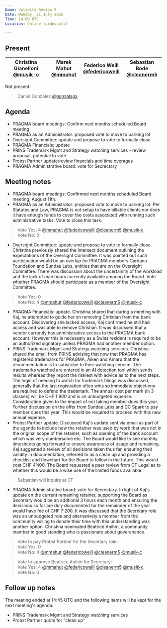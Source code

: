```yaml
---
Name: Validity Review 9
Date: Monday, 21 July 2025
Time: 14:00 UTC
Location: Online (videocall)

---
```


## Present

| Christina Gianelloni <br/> [@musik-c][] | Marek Mahut <br/> [@mmahut][] |  Federico Weill <br/> [@federicoweill][] | Sebastian Bode <br/> [@cleanerm5][]   |
| ---                               | ---                                          | ---  | ---

[@musik-c]: https://github.com/musik-c
[@federicoweill]: https://github.com/federicoweill
[@gonzalaga]: https://github.com/gonzalaga
[@cleanerm5]: https://github.com/cleanerm5
[@mmahut]: https://github.com/mmahut

Not present:
> Daniel Gonzalez [@gonzalaga][]

## Agenda

- PRAGMA board meetings: Confirm next months scheduled Board meeting
- PRAGMA as an Administrator: proposed vote to move to parking lot
- Oversight Committee: update and propose to vote to formally close
- PRAGMA Financials: update
- PRINS Trademark Mgmt and Strategy watching services - review proposal, potential to vote
- Probst Partner update/review financials and time overages
- PRAGMA Administrative board: vote for Secrectary

## Meeting notes

- PRAGMA board meetings: Confirmed next months scheduled Board meeting, August 11th.
- PRAGMA as an Administrator: proposed vote to move to parking lot. Per Statutes and Law, PRAGMA is not setup to have billable clients nor does it have enough funds to cover the costs associated with running such administrative tasks. Vote to close this task.
> Vote Yes: 4 [@mmahut][] [@federicoweill][] [@cleanerm5][] [@musik-c][]  
> Vote No: 0
- Oversight Committee: update and propose to vote to formally close. Christina previously shared the Intersect document outlining the expectations of the Oversight Committee. It was pointed out such participation would be an overlap for PRAGMA members Cardano Foundation and Sundae Labs, entities that are on the Oversight Committee. There was discussion about the uncertainity of the workload and the lack of man hours currently available amoung the Board. Vote whether PRAGMA should participate as a member of the Oversight Committee.
> Vote Yes: 0 <br>
> Vote No: 4  [@mmahut][] [@federicoweill][] [@cleanerm5][] [@musik-c][]
- PRAGMA Financials: update. Christina shared that during a meeting with Kaj, he attempted to guide her on removing Christian from the bank account. Discovering she lacked access, Kaj confirmed he still had access and was able to remove Christian. It was discussed that a vendor currently has administrative access to the PRAGMA bank account. However this is necessary as a Swiss resident is required to be an authorized signatory unless PRAGMA had another member option.
- PRINS Trademark Mgmt and Strategy watching services. Christina shared the email from PRINS advising that now that PRAGMA has registered trademarks for PRAGMA, Aiken and Amaru that the recommendation is to subscribe to their watching service. The trademarks watched are entered in an AI detection tool which sends results whereas they report the riskiest with advice as to the next steps. The logic of needing to watch for trademark filings was discussed, generally that the last registration often wins so immediate objections are required to defend the trademark. The annual cost per mark (in 3 classes) will be CHF 1'900 and is an unbudgeted expense. Consideration given to the impact of not taking member dues this year. Further discussion on the offer from Sundae Labs and DC Spark to pay member dues this year. This would be required to proceed with this new annual expense.
- Probst Partner update. Discussed Kaj's update sent via email as part of the agenda to include how the retainer was used by work that was not in the original scope of the retainer, such as opening of the bank account which was very cumbersome etc. The Board would like to see monthly timesheets going forward to ensure awareness of usage and remaining. Kaj suggested a review of all decisions taken thus far, ensuring their validity in documentation, referred to as a clean up and providing a checklist and flowchart for the Board to follow in the future. This would cost CHF 4’400. The Board requested a peer review from CF Legal as to whether this would be a wise use of the limited funds available.
> Sebastian will inquire at CF
- PRAGMA Administrative board: vote for Secrectary. In light of Kaj's update on the current remaining retainer, supporting the Board as Secretary would be an addtional 3 hours each month and ensuring the decisions so far are duly documented for the remainder of the year would have fee of CHF 7'200. It was discussed that the Secretary role was an unbudgeted role and alternatively a member from the community willing to donate their time with this understanding was another option. Christina nominated Beatrice Anihiri, a community member in good standing who is passionate about goveranance.
> Vote to pay Probst Partner for the Secretary role:<br>
> Vote Yes: 0 <br>
> Vote No: 4 [@mmahut][] [@federicoweill][] [@cleanerm5][] [@musik-c][]

> Vote to approve Beatrice Anihiri for Secretary:<br>
> Vote Yes: 4 [@mmahut][] [@federicoweill][] [@cleanerm5][] [@musik-c][]  
> Vote No: 0
  
## Follow up notes 

The meeting ended at 14:45 UTC and the following items will be kept for the next meeting's agenda:
- PRINS Trademark Mgmt and Strategy watching services
- Probst Partner quote for "clean up"
